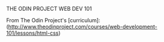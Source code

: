 THE ODIN PROJECT WEB DEV 101

From The Odin Project's [curriculum]:
(http://www.theodinproject.com/courses/web-development-101/lessons/html-css)